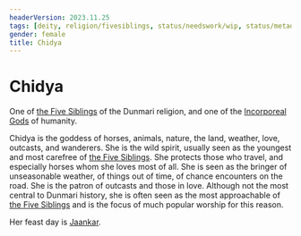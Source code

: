 ```yaml
---
headerVersion: 2023.11.25
tags: [deity, religion/fivesiblings, status/needswork/wip, status/metadata/image]
gender: female
title: Chidya
---
```

# Chidya

One of [the Five Siblings](<../../../religions/five-siblings/five-siblings.md>) of the Dunmari religion, and one of the [Incorporeal Gods](<../incorporeal-gods.md>) of humanity. 

Chidya is the goddess of horses, animals, nature, the land, weather, love, outcasts, and wanderers. She is the wild spirit, usually seen as the youngest and most carefree of [the Five Siblings](<../../../religions/five-siblings/five-siblings.md>). She protects those who travel, and especially horses whom she loves most of all. She is seen as the bringer of unseasonable weather, of things out of time, of chance encounters on the road. She is the patron of outcasts and those in love. Although not the most central to Dunmari history, she is often seen as the most approachable of [the Five Siblings](<../../../religions/five-siblings/five-siblings.md>) and is the focus of much popular worship for this reason.

Her feast day is [Jaankar](<../../../../time/holidays-and-festivals/dunmari-festivals/jaankar.md>).




